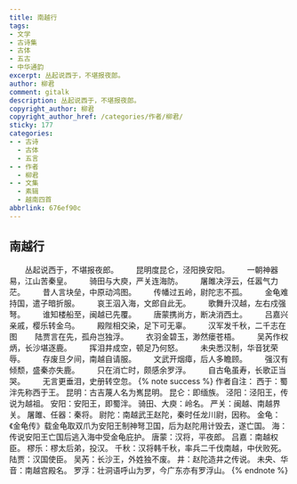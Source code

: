 ```yaml
---
title: 南越行
tags:
- 文学
- 古诗集
- 古体
- 五古
- 中华通韵
excerpt: 丛起说西于，不堪报夜郎。
author: 柳君
comment: gitalk
description: 丛起说西于，不堪报夜郎。
copyright_author: 柳君
copyright_author_href: /categories/作者/柳君/
sticky: 177
categories:
- - 古诗
  - 古体
  - 五言
- - 作者
  - 柳君
- - 文集
  - 素辑
  - 越南四首
abbrlink: 676ef90c
---
```

## 南越行
&emsp;&emsp;丛起说西于，不堪报夜郎。
&emsp;&emsp;昆明度昆仑，泾阳换安阳。
&emsp;&emsp;一朝神器易，江山苦秦皇。
&emsp;&emsp;骑田与大庾，严关连海防。
&emsp;&emsp;屠雎决浮云，任嚣气力茫。
&emsp;&emsp;昔人言块垒，中原动鸿图。
&emsp;&emsp;传幡过五岭，尉陀志不孤。
&emsp;&emsp;金龟难持国，遣子暗折服。
&emsp;&emsp;哀王泅入海，文郎自此无。
&emsp;&emsp;歌舞升汉越，左右戍强弩。
&emsp;&emsp;谁知楼船至，闽越已先覆。
&emsp;&emsp;唐蒙携尚方，断决消西土。
&emsp;&emsp;吕嘉兴亲戚，樱乐转金乌。
&emsp;&emsp;殿陛相交染，足下可无辜。
&emsp;&emsp;汉军发千秋，二千志在图
&emsp;&emsp;陆贾言在先，孤舟岂独浮。
&emsp;&emsp;衣羽金碧玉，渺然瘘苍梧。
&emsp;&emsp;吴芮作权炳，长沙堪逐鹿。
&emsp;&emsp;挥泪井成空，顿足乃何怒。
&emsp;&emsp;未央悉汉制，华音犹荣辱。
&emsp;&emsp;存废旦夕间，南越自请服。
&emsp;&emsp;文武开烟瘴，后人多瞻顾。
&emsp;&emsp;强汉有倾颓，盛秦亦失鹿。
&emsp;&emsp;只在消亡时，颇感余罗浮。
&emsp;&emsp;自古龟虽寿，长歌正当哭。
&emsp;&emsp;无言更垂泪，史册转空忽。
{% note success %}
作者自注：
西于：蜀泮先称西于王。
昆明：古吉蔑人名为嶲昆明。
昆仑：即缅族。
泾阳：泾阳王，传说为越祖。
安阳：安阳王，即蜀泮。
骑田、大庾：岭名。
严关：闽越、南越界关。
屠雎、任器：秦将。
尉陀：南越武王赵陀，秦时任龙川尉，因称。
金龟：《金龟传》载金龟取双爪为安阳王制神弩卫国，后为赵陀用计毁去，遂亡国。
海：传说安阳王亡国后逃入海中受金龟庇护。
唐蒙：汉将，平夜郎。
吕嘉：南越权臣。
樛乐：樛太后弟，投汉。
千秋：汉将韩千秋，率兵二千伐南越，中伏败死。
陆贾：汉国使臣。
吴芮：长沙王，外姓独不废。
井：赵陀造井之传说。
未央、华音：南越宫殿名。
罗浮：壮洞语呼山为罗，今广东亦有罗浮山。
{% endnote %}